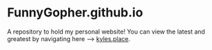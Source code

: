# FunnyGopher.github.io
A repository to hold my personal website! You can view the latest and greatest by navigating here --> [kyles.place](http://kyles.place).
